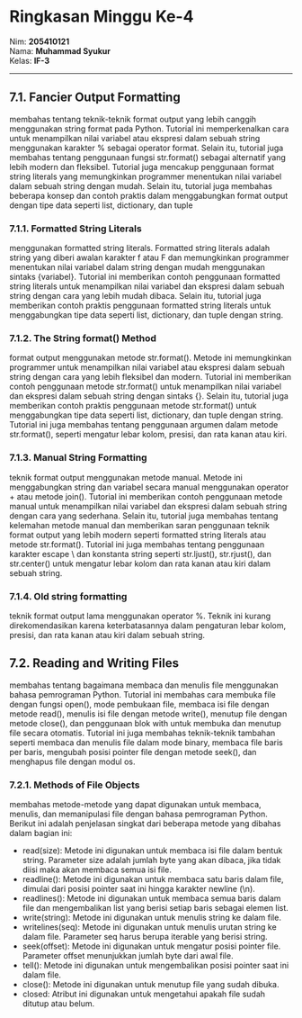 # Ringkasan Minggu Ke-4
Nim: **205410121**<br>
Nama: **Muhammad Syukur**<br>
Kelas: **IF-3**
___

## 7.1. Fancier Output Formatting <br>
membahas tentang teknik-teknik format output yang lebih canggih menggunakan string format pada Python. Tutorial ini memperkenalkan cara untuk menampilkan nilai variabel atau ekspresi dalam sebuah string menggunakan karakter % sebagai operator format. Selain itu, tutorial juga membahas tentang penggunaan fungsi str.format() sebagai alternatif yang lebih modern dan fleksibel. Tutorial juga mencakup penggunaan format string literals yang memungkinkan programmer menentukan nilai variabel dalam sebuah string dengan mudah. Selain itu, tutorial juga membahas beberapa konsep dan contoh praktis dalam menggabungkan format output dengan tipe data seperti list, dictionary, dan tuple

### 7.1.1. Formatted String Literals <br>
menggunakan formatted string literals. Formatted string literals adalah string yang diberi awalan karakter f atau F dan memungkinkan programmer menentukan nilai variabel dalam string dengan mudah menggunakan sintaks {variabel}. Tutorial ini memberikan contoh penggunaan formatted string literals untuk menampilkan nilai variabel dan ekspresi dalam sebuah string dengan cara yang lebih mudah dibaca. Selain itu, tutorial juga memberikan contoh praktis penggunaan formatted string literals untuk menggabungkan tipe data seperti list, dictionary, dan tuple dengan string.

### 7.1.2. The String format() Method <br>
format output menggunakan metode str.format(). Metode ini memungkinkan programmer untuk menampilkan nilai variabel atau ekspresi dalam sebuah string dengan cara yang lebih fleksibel dan modern. Tutorial ini memberikan contoh penggunaan metode str.format() untuk menampilkan nilai variabel dan ekspresi dalam sebuah string dengan sintaks {}. Selain itu, tutorial juga memberikan contoh praktis penggunaan metode str.format() untuk menggabungkan tipe data seperti list, dictionary, dan tuple dengan string. Tutorial ini juga membahas tentang penggunaan argumen dalam metode str.format(), seperti mengatur lebar kolom, presisi, dan rata kanan atau kiri.

### 7.1.3. Manual String Formatting <br>
teknik format output menggunakan metode manual. Metode ini menggabungkan string dan variabel secara manual menggunakan operator + atau metode join(). Tutorial ini memberikan contoh penggunaan metode manual untuk menampilkan nilai variabel dan ekspresi dalam sebuah string dengan cara yang sederhana. Selain itu, tutorial juga membahas tentang kelemahan metode manual dan memberikan saran penggunaan teknik format output yang lebih modern seperti formatted string literals atau metode str.format(). Tutorial ini juga membahas tentang penggunaan karakter escape \ dan konstanta string seperti str.ljust(), str.rjust(), dan str.center() untuk mengatur lebar kolom dan rata kanan atau kiri dalam sebuah string.

### 7.1.4. Old string formatting <br>
teknik format output lama menggunakan operator %. Teknik ini kurang direkomendasikan karena keterbatasannya dalam pengaturan lebar kolom, presisi, dan rata kanan atau kiri dalam sebuah string.

## 7.2. Reading and Writing Files <br>
membahas tentang bagaimana membaca dan menulis file menggunakan bahasa pemrograman Python. Tutorial ini membahas cara membuka file dengan fungsi open(), mode pembukaan file, membaca isi file dengan metode read(), menulis isi file dengan metode write(), menutup file dengan metode close(), dan penggunaan blok with untuk membuka dan menutup file secara otomatis. Tutorial ini juga membahas teknik-teknik tambahan seperti membaca dan menulis file dalam mode binary, membaca file baris per baris, mengubah posisi pointer file dengan metode seek(), dan menghapus file dengan modul os.

### 7.2.1. Methods of File Objects <br>
membahas metode-metode yang dapat digunakan untuk membaca, menulis, dan memanipulasi file dengan bahasa pemrograman Python. Berikut ini adalah penjelasan singkat dari beberapa metode yang dibahas dalam bagian ini:
+ read(size): Metode ini digunakan untuk membaca isi file dalam bentuk string. Parameter size adalah jumlah byte yang akan dibaca, jika tidak diisi maka akan membaca semua isi file.
+ readline(): Metode ini digunakan untuk membaca satu baris dalam file, dimulai dari posisi pointer saat ini hingga karakter newline (\n).
+ readlines(): Metode ini digunakan untuk membaca semua baris dalam file dan mengembalikan list yang berisi setiap baris sebagai elemen list.
+ write(string): Metode ini digunakan untuk menulis string ke dalam file.
+ writelines(seq): Metode ini digunakan untuk menulis urutan string ke dalam file. Parameter seq harus berupa iterable yang berisi string.
+ seek(offset): Metode ini digunakan untuk mengatur posisi pointer file. Parameter offset menunjukkan jumlah byte dari awal file.
+ tell(): Metode ini digunakan untuk mengembalikan posisi pointer saat ini dalam file.
+ close(): Metode ini digunakan untuk menutup file yang sudah dibuka.
+ closed: Atribut ini digunakan untuk mengetahui apakah file sudah ditutup atau belum.

###

